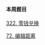 #### 本周题目

[322. 零钱兑换](https://leetcode-cn.com/problems/coin-change/)

[72. 编辑距离](https://leetcode-cn.com/problems/edit-distance/)
